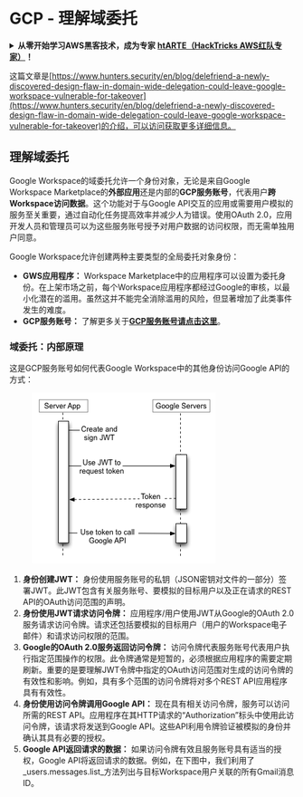 # GCP - 理解域委托

<details>

<summary><strong>从零开始学习AWS黑客技术，成为专家</strong> <a href="https://training.hacktricks.xyz/courses/arte"><strong>htARTE（HackTricks AWS红队专家）</strong></a><strong>！</strong></summary>

支持HackTricks的其他方式：

* 如果您想看到您的**公司在HackTricks中做广告**或**下载PDF格式的HackTricks**，请查看[**订阅计划**](https://github.com/sponsors/carlospolop)!
* 获取[**官方PEASS和HackTricks周边产品**](https://peass.creator-spring.com)
* 探索[**PEASS家族**](https://opensea.io/collection/the-peass-family)，我们的独家[**NFTs**](https://opensea.io/collection/the-peass-family)
* **加入** 💬 [**Discord群**](https://discord.gg/hRep4RUj7f) 或 [**电报群**](https://t.me/peass) 或在**Twitter**上关注我 🐦 [**@carlospolopm**](https://twitter.com/carlospolopm)**。**
* 通过向[**HackTricks**](https://github.com/carlospolop/hacktricks)和[**HackTricks Cloud**](https://github.com/carlospolop/hacktricks-cloud) github仓库提交PR来分享您的黑客技巧。

</details>

这篇文章是[https://www.hunters.security/en/blog/delefriend-a-newly-discovered-design-flaw-in-domain-wide-delegation-could-leave-google-workspace-vulnerable-for-takeover](https://www.hunters.security/en/blog/delefriend-a-newly-discovered-design-flaw-in-domain-wide-delegation-could-leave-google-workspace-vulnerable-for-takeover)的介绍，可以访问获取更多详细信息。

## **理解域委托**

Google Workspace的域委托允许一个身份对象，无论是来自Google Workspace Marketplace的**外部应用**还是内部的**GCP服务账号**，代表用户**跨Workspace访问数据**。这个功能对于与Google API交互的应用或需要用户模拟的服务至关重要，通过自动化任务提高效率并减少人为错误。使用OAuth 2.0，应用开发人员和管理员可以为这些服务账号授予对用户数据的访问权限，而无需单独用户同意。

Google Workspace允许创建两种主要类型的全局委托对象身份：

* **GWS应用程序：** Workspace Marketplace中的应用程序可以设置为委托身份。在上架市场之前，每个Workspace应用程序都经过Google的审核，以最小化潜在的滥用。虽然这并不能完全消除滥用的风险，但显著增加了此类事件发生的难度。
* **GCP服务账号：** 了解更多关于[**GCP服务账号请点击这里**](../gcp-basic-information/#service-accounts)。

### **域委托：内部原理**

这是GCP服务账号如何代表Google Workspace中的其他身份访问Google API的方式：

<figure><img src="../../../.gitbook/assets/image (58).png" alt=""><figcaption></figcaption></figure>

1. **身份创建JWT：** 身份使用服务账号的私钥（JSON密钥对文件的一部分）签署JWT。此JWT包含有关服务账号、要模拟的目标用户以及正在请求的REST API的OAuth访问范围的声明。
2. **身份使用JWT请求访问令牌：** 应用程序/用户使用JWT从Google的OAuth 2.0服务请求访问令牌。请求还包括要模拟的目标用户（用户的Workspace电子邮件）和请求访问权限的范围。
3. **Google的OAuth 2.0服务返回访问令牌：** 访问令牌代表服务账号代表用户执行指定范围操作的权限。此令牌通常是短暂的，必须根据应用程序的需要定期刷新。重要的是要理解JWT令牌中指定的OAuth访问范围对生成的访问令牌的有效性和影响。例如，具有多个范围的访问令牌将对多个REST API应用程序具有有效性。
4. **身份使用访问令牌调用Google API：** 现在具有相关访问令牌，服务可以访问所需的REST API。应用程序在其HTTP请求的“Authorization”标头中使用此访问令牌，该请求将发送到Google API。这些API利用令牌验证被模拟的身份并确认其具有必要的授权。
5. **Google API返回请求的数据：** 如果访问令牌有效且服务账号具有适当的授权，Google API将返回请求的数据。例如，在下图中，我们利用了_users.messages.list_方法列出与目标Workspace用户关联的所有Gmail消息ID。
